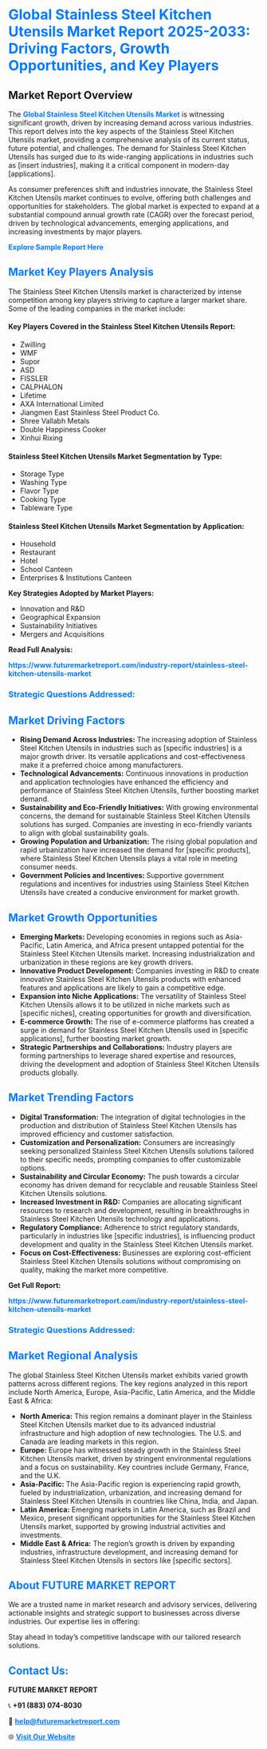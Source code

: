 <h1 style="color: #007BFF;">Global Stainless Steel Kitchen Utensils Market Report 2025-2033: Driving Factors, Growth Opportunities, and Key Players</h1>

<section id="overview">
<h2>Market Report Overview</h2>
<p>The <a href="https://www.futuremarketreport.com/industry-report/stainless-steel-kitchen-utensils-market" style="color: #007BFF; text-decoration: none;"><strong>Global Stainless Steel Kitchen Utensils Market</strong></a> is witnessing significant growth, driven by increasing demand across various industries. This report delves into the key aspects of the Stainless Steel Kitchen Utensils market, providing a comprehensive analysis of its current status, future potential, and challenges. The demand for Stainless Steel Kitchen Utensils has surged due to its wide-ranging applications in industries such as [insert industries], making it a critical component in modern-day [applications].</p>
<p>As consumer preferences shift and industries innovate, the Stainless Steel Kitchen Utensils market continues to evolve, offering both challenges and opportunities for stakeholders. The global market is expected to expand at a substantial compound annual growth rate (CAGR) over the forecast period, driven by technological advancements, emerging applications, and increasing investments by major players.</p>
</section>

<section id="overview">
<p><a href="https://www.futuremarketreport.com/request-sample/reportId=32926" style="color: #007BFF; text-decoration: none;"><strong>Explore Sample Report Here</strong></a></p>
</section>

<section id="key-players">
<h2 style="color: #007BFF;">Market Key Players Analysis</h2>
<p>The Stainless Steel Kitchen Utensils market is characterized by intense competition among key players striving to capture a larger market share. Some of the leading companies in the market include:</p>
<h4>Key Players Covered in the Stainless Steel Kitchen Utensils Report:</h4>
<ul><li>Zwilling</li><li>WMF</li><li>Supor</li><li>ASD</li><li>FISSLER</li><li>CALPHALON</li><li>Lifetime</li><li>AXA International Limited</li><li>Jiangmen East Stainless Steel Product Co.</li><li>Shree Vallabh Metals</li><li>Double Happiness Cooker</li><li>Xinhui Rixing</li></ul>
<h4>Stainless Steel Kitchen Utensils Market Segmentation by Type:</h4>
<ul><li>Storage Type</li><li>Washing Type</li><li>Flavor Type</li><li>Cooking Type</li><li>Tableware Type</li></ul>

<h4>Stainless Steel Kitchen Utensils Market Segmentation by Application:</h4>
<ul><li>Household</li><li>Restaurant</li><li>Hotel</li><li>School Canteen</li><li>Enterprises &amp; Institutions Canteen</li></ul>
<p><strong>Key Strategies Adopted by Market Players:</strong></p>
<ul>
<li>Innovation and R&D</li>
<li>Geographical Expansion</li>
<li>Sustainability Initiatives</li>
<li>Mergers and Acquisitions</li>
</ul>
</section>

<section>
<p><strong>Read Full Analysis: </strong></p><a href="https://www.futuremarketreport.com/industry-report/stainless-steel-kitchen-utensils-market" style="color: #007BFF; text-decoration: none;"><strong>https://www.futuremarketreport.com/industry-report/stainless-steel-kitchen-utensils-market</strong></a>
<h3 style="color: #007BFF;">Strategic Questions Addressed:</h3>
</section>

<section id="driving-factors">
<h2 style="color: #007BFF;">Market Driving Factors</h2>
<ul>
<li><strong>Rising Demand Across Industries:</strong> The increasing adoption of Stainless Steel Kitchen Utensils in industries such as [specific industries] is a major growth driver. Its versatile applications and cost-effectiveness make it a preferred choice among manufacturers.</li>
<li><strong>Technological Advancements:</strong> Continuous innovations in production and application technologies have enhanced the efficiency and performance of Stainless Steel Kitchen Utensils, further boosting market demand.</li>
<li><strong>Sustainability and Eco-Friendly Initiatives:</strong> With growing environmental concerns, the demand for sustainable Stainless Steel Kitchen Utensils solutions has surged. Companies are investing in eco-friendly variants to align with global sustainability goals.</li>
<li><strong>Growing Population and Urbanization:</strong> The rising global population and rapid urbanization have increased the demand for [specific products], where Stainless Steel Kitchen Utensils plays a vital role in meeting consumer needs.</li>
<li><strong>Government Policies and Incentives:</strong> Supportive government regulations and incentives for industries using Stainless Steel Kitchen Utensils have created a conducive environment for market growth.</li>
</ul>
</section>

<section id="growth-opportunities">
<h2 style="color: #007BFF;">Market Growth Opportunities</h2>
<ul>
<li><strong>Emerging Markets:</strong> Developing economies in regions such as Asia-Pacific, Latin America, and Africa present untapped potential for the Stainless Steel Kitchen Utensils market. Increasing industrialization and urbanization in these regions are key growth drivers.</li>
<li><strong>Innovative Product Development:</strong> Companies investing in R&D to create innovative Stainless Steel Kitchen Utensils products with enhanced features and applications are likely to gain a competitive edge.</li>
<li><strong>Expansion into Niche Applications:</strong> The versatility of Stainless Steel Kitchen Utensils allows it to be utilized in niche markets such as [specific niches], creating opportunities for growth and diversification.</li>
<li><strong>E-commerce Growth:</strong> The rise of e-commerce platforms has created a surge in demand for Stainless Steel Kitchen Utensils used in [specific applications], further boosting market growth.</li>
<li><strong>Strategic Partnerships and Collaborations:</strong> Industry players are forming partnerships to leverage shared expertise and resources, driving the development and adoption of Stainless Steel Kitchen Utensils products globally.</li>
</ul>
</section>

<section id="trending-factors">
<h2 style="color: #007BFF;">Market Trending Factors</h2>
<ul>
<li><strong>Digital Transformation:</strong> The integration of digital technologies in the production and distribution of Stainless Steel Kitchen Utensils has improved efficiency and customer satisfaction.</li>
<li><strong>Customization and Personalization:</strong> Consumers are increasingly seeking personalized Stainless Steel Kitchen Utensils solutions tailored to their specific needs, prompting companies to offer customizable options.</li>
<li><strong>Sustainability and Circular Economy:</strong> The push towards a circular economy has driven demand for recyclable and reusable Stainless Steel Kitchen Utensils solutions.</li>
<li><strong>Increased Investment in R&D:</strong> Companies are allocating significant resources to research and development, resulting in breakthroughs in Stainless Steel Kitchen Utensils technology and applications.</li>
<li><strong>Regulatory Compliance:</strong> Adherence to strict regulatory standards, particularly in industries like [specific industries], is influencing product development and quality in the Stainless Steel Kitchen Utensils market.</li>
<li><strong>Focus on Cost-Effectiveness:</strong> Businesses are exploring cost-efficient Stainless Steel Kitchen Utensils solutions without compromising on quality, making the market more competitive.</li>
</ul>
</section>

<section>
<p><strong>Get Full Report: </strong></p><a href="https://www.futuremarketreport.com/industry-report/stainless-steel-kitchen-utensils-market" style="color: #007BFF; text-decoration: none;"><strong>https://www.futuremarketreport.com/industry-report/stainless-steel-kitchen-utensils-market</strong></a>
<h3 style="color: #007BFF;">Strategic Questions Addressed:</h3>
</section>


<section id="regional-analysis">
<h2 style="color: #007BFF;">Market Regional Analysis</h2>
<p>The global Stainless Steel Kitchen Utensils market exhibits varied growth patterns across different regions. The key regions analyzed in this report include North America, Europe, Asia-Pacific, Latin America, and the Middle East & Africa:</p>
<ul>
<li><strong>North America:</strong> This region remains a dominant player in the Stainless Steel Kitchen Utensils market due to its advanced industrial infrastructure and high adoption of new technologies. The U.S. and Canada are leading markets in this region.</li>
<li><strong>Europe:</strong> Europe has witnessed steady growth in the Stainless Steel Kitchen Utensils market, driven by stringent environmental regulations and a focus on sustainability. Key countries include Germany, France, and the U.K.</li>
<li><strong>Asia-Pacific:</strong> The Asia-Pacific region is experiencing rapid growth, fueled by industrialization, urbanization, and increasing demand for Stainless Steel Kitchen Utensils in countries like China, India, and Japan.</li>
<li><strong>Latin America:</strong> Emerging markets in Latin America, such as Brazil and Mexico, present significant opportunities for the Stainless Steel Kitchen Utensils market, supported by growing industrial activities and investments.</li>
<li><strong>Middle East & Africa:</strong> The region’s growth is driven by expanding industries, infrastructure development, and increasing demand for Stainless Steel Kitchen Utensils in sectors like [specific sectors].</li>
</ul>
</section>

<footer>
<h2 style="color: #007BFF;">About FUTURE MARKET REPORT</h2>
<p>We are a trusted name in market research and advisory services, delivering actionable insights and strategic support to businesses across diverse industries. Our expertise lies in offering:</p>

<p>Stay ahead in today’s competitive landscape with our tailored research solutions.</p>

<h2 style="color: #007BFF;">Contact Us:</h2>
<p><strong>FUTURE MARKET REPORT</strong></p>
<p>📞 <strong>+91 (883) 074-8030</strong></p>
<p>📧 <strong><a href="mailto:help@futuremarketreport.com" style="color: #007BFF;">help@futuremarketreport.com</a></strong></p>
<p>🌐 <strong><a href="https://www.futuremarketreport.com/" style="color: #007BFF;">Visit Our Website</a></strong></p>
</footer>